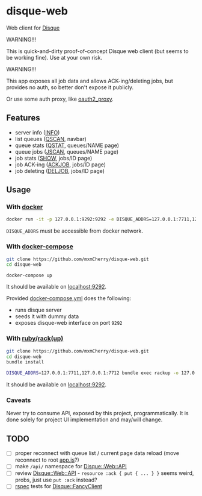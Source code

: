 # disque-web

Web client for [Disque](https://github.com/antirez/disque)

WARNING!!!

This is quick-and-dirty proof-of-concept Disque web client (but seems to be working fine). Use at your own risk.

WARNING!!!

This app exposes all job data and allows ACK-ing/deleting jobs, but provides no auth, so better don't expose it publicly.

Or use some auth proxy, like [oauth2_proxy](https://github.com/bitly/oauth2_proxy).


## Features

- server info ([INFO](https://github.com/antirez/disque#info))
- list queues ([QSCAN](https://github.com/antirez/disque#qscan-count-count-busyloop-minlen-len-maxlen-len-importrate-rate), navbar)
- queue stats ([QSTAT](https://github.com/antirez/disque#qstat-queue-name), queues/NAME page)
- queue jobs ([JSCAN](https://github.com/antirez/disque#jscan-cursor-count-count-busyloop-queue-queue-state-state1-state-state2--state-staten-reply-allid), queues/NAME page)
- job stats ([SHOW](https://github.com/antirez/disque#show-job-id), jobs/ID page)
- job ACK-ing ([ACKJOB](https://github.com/antirez/disque#ackjob-jobid1-jobid2--jobidn), jobs/ID page)
- job deleting ([DELJOB](https://github.com/antirez/disque#deljob-job-id--job-id), jobs/ID page)


## Usage

### With [docker](https://www.docker.com/)

```bash
docker run -it -p 127.0.0.1:9292:9292 -e DISQUE_ADDRS=127.0.0.1:7711,127.0.0.1:7712 mxmcherry/disque-web:latest
```

`DISQUE_ADDRS` must be accessible from docker network.

### With [docker-compose](https://docs.docker.com/compose/)

```bash
git clone https://github.com/mxmCherry/disque-web.git
cd disque-web
```

```
docker-compose up
```

It should be available on [localhost:9292](http://localhost:9292/).

Provided [docker-compose.yml](docker-compose.yml) does the following:

- runs disque server
- seeds it with dummy data
- exposes disque-web interface on port `9292`

### With [ruby](https://www.ruby-lang.org/)/[rack(up)](https://github.com/rack/rack)

```bash
git clone https://github.com/mxmCherry/disque-web.git
cd disque-web
bundle install
```

```bash
DISQUE_ADDRS=127.0.0.1:7711,127.0.0.1:7712 bundle exec rackup -o 127.0.0.1 -p 9292 -E deployment
```

It should be available on [localhost:9292](http://localhost:9292/).

### Caveats

Never try to consume API, exposed by this project, programmatically. It is done solely for project UI implementation and may/will change.


## TODO

- [ ] proper reconnect with queue list / current page data reload (move reconnect to root [app.js](public/js/app.js)?)
- [ ] make `/api/` namespace for [Disque::Web::API](lib/disque/web/api.rb)
- [ ] review [Disque::Web::API](lib/disque/web/api.rb) - `resource :ack { put { ... } }` seems weird, probs, just use `put :ack` instead?
- [ ] [rspec](http://rspec.info/) tests for [Disque::FancyClient](lib/disque/fancy_client.rb)
